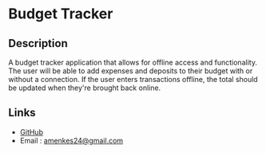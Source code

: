 # Budget Tracker

## Description
A budget tracker application that allows for offline access and functionality. The user will be able to add expenses and deposits to their budget with or without a connection. If the user enters transactions offline, the total should be updated when they're brought back online.

## Links
* [GitHub](https://github.com/amenkes24)
* Email : amenkes24@gmail.com